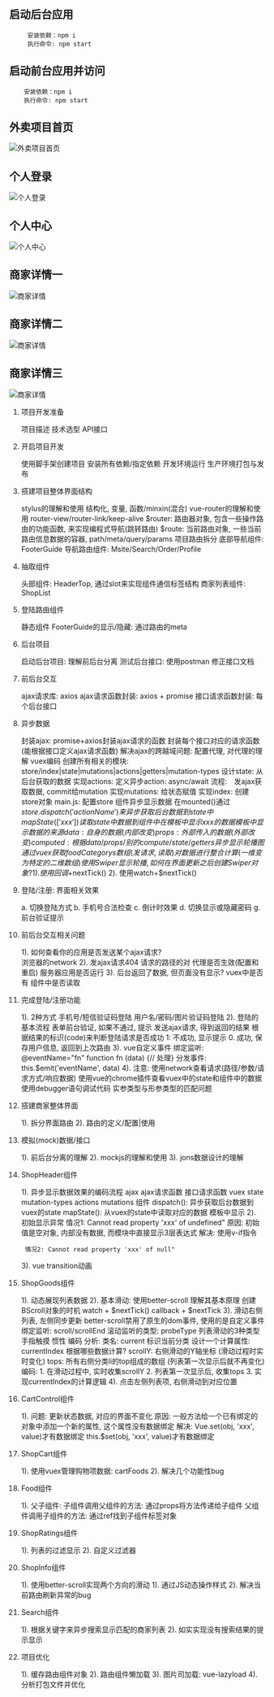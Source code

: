 ## 启动后台应用
~~~
	 安装依赖：npm i
	 执行命令: npm start
~~~
## 启动前台应用并访问
~~~
	安装依赖：npm i
	执行命令: npm start
~~~
##  外卖项目首页
![外卖项目首页](https://github.com/xccjh/Takeout-project-Online/blob/master/images/%E5%A4%96%E5%8D%96%E9%A1%B9%E7%9B%AE%E9%A6%96%E9%A1%B5.png)
##  个人登录
![个人登录](https://github.com/xccjh/Takeout-project-Online/blob/master/images/%E4%B8%AA%E4%BA%BA%E7%99%BB%E5%BD%95.png)
##  个人中心
![个人中心](https://github.com/xccjh/Takeout-project-Online/blob/master/images/%E4%B8%AA%E4%BA%BA%E4%B8%AD%E5%BF%83.png)
##  商家详情一
![商家详情](https://github.com/xccjh/Takeout-project-Online/blob/master/images/%E5%95%86%E5%AE%B6%E8%AF%A6%E6%83%85%20(1).png)
##  商家详情二
![商家详情](https://github.com/xccjh/Takeout-project-Online/blob/master/images/%E5%95%86%E5%AE%B6%E8%AF%A6%E6%83%85%20(2).png)
##  商家详情三
![商家详情](https://github.com/xccjh/Takeout-project-Online/blob/master/images/%E5%95%86%E5%AE%B6%E8%AF%A6%E6%83%85%20(3).png)

1. 项目开发准备

    项目描述
    技术选型
    API接口

2. 开启项目开发

    使用脚手架创建项目
    安装所有依赖/指定依赖
    开发环境运行
    生产环境打包与发布

3. 搭建项目整体界面结构

    stylus的理解和使用
        结构化, 变量, 函数/minxin(混合)
    vue-router的理解和使用
        router-view/router-link/keep-alive
        $router: 路由器对象, 包含一些操作路由的功能函数, 来实现编程式导航(跳转路由)
        $route: 当前路由对象, 一些当前路由信息数据的容器, path/meta/query/params
    项目路由拆分
    底部导航组件: FooterGuide
    导航路由组件: Msite/Search/Order/Profile

4. 抽取组件

    头部组件: HeaderTop, 通过slot来实现组件通信标签结构
    商家列表组件: ShopList

5. 登陆路由组件

     静态组件
     FooterGuide的显示/隐藏: 通过路由的meta

6. 后台项目

    启动后台项目: 理解前后台分离
    测试后台接口: 使用postman
    修正接口文档

7. 前后台交互

    ajax请求库: axios
    ajax请求函数封装: axios + promise
    接口请求函数封装: 每个后台接口

1. 异步数据

    封装ajax: 
        promise+axios封装ajax请求的函数
        封装每个接口对应的请求函数(能根据接口定义ajax请求函数)
        解决ajax的跨越域问题: 配置代理, 对代理的理解
    vuex编码
        创建所有相关的模块: store/index|state|mutations|actions|getters|mutation-types
        设计state: 从后台获取的数据
        实现actions: 
            定义异步action: async/await
            流程:　发ajax获取数据, commit给mutation
        实现mutations: 给状态赋值
        实现index: 创建store对象
        main.js: 配置store
    组件异步显示数据
        在mounted()通过$store.dispatch('actionName')来异步获取后台数据到state中
        mapState(['xxx'])读取state中数据到组件中
        在模板中显示xxx的数据
    模板中显示数据的来源
        data: 自身的数据(内部改变)
        props: 外部传入的数据(外部改变)
        computed: 根据data/props/别的compute/state/getters
    异步显示轮播图
        通过vuex获取foodCategorys数组(发请求, 读取)
        对数据进行整合计算(一维变为特定的二维数组)
        使用Swiper显示轮播, 如何在界面更新之后创建Swiper对象?
            1). 使用回调+$nextTick()
            2). 使用watch+$nextTick()	

2. 登陆/注册: 界面相关效果

    a. 切换登陆方式
    b. 手机号合法检查
    c. 倒计时效果
    d. 切换显示或隐藏密码
    g. 前台验证提示

3. 前后台交互相关问题

    1). 如何查看你的应用是否发送某个ajax请求?  
        浏览器的network
    2). 发ajax请求404
        请求的路径的对
        代理是否生效(配置和重启)
        服务器应用是否运行
    3). 后台返回了数据, 但页面没有显示?
        vuex中是否有
        组件中是否读取

1. 完成登陆/注册功能

    1). 2种方式
       手机号/短信验证码登陆
       用户名/密码/图片验证码登陆
    2). 登陆的基本流程
       表单前台验证, 如果不通过, 提示
       发送ajax请求, 得到返回的结果
       根据结果的标识(code)来判断登陆请求是否成功
           1: 不成功, 显示提示
           0. 成功, 保存用户信息, 返回到上次路由
    3). vue自定义事件
       绑定监听: @eventName="fn"  function fn (data) {// 处理}
       分发事件: this.$emit('eventName', data)
    4). 注意:
       使用network查看请求(路径/参数/请求方式/响应数据)
       使用vue的chrome插件查看vuex中的state和组件中的数据
       使用debugger语句调试代码
       实参类型与形参类型的匹配问题

2. 搭建商家整体界面

    1). 拆分界面路由
    2). 路由的定义/配置|使用

3. 模拟(mock)数据/接口

    1). 前后台分离的理解
    2). mockjs的理解和使用
    3). jons数据设计的理解

4. ShopHeader组件

    1). 异步显示数据效果的编码流程
        ajax
          ajax请求函数
          接口请求函数
        vuex
          state
          mutation-types
          actions
          mutations
        组件
          dispatch(): 异步获取后台数据到vuex的state
          mapState(): 从vuex的state中读取对应的数据
          模板中显示
    2). 初始显示异常
        情况1: Cannot read property 'xxx' of undefined"
        原因: 初始值是空对象, 内部没有数据, 而模块中直接显示3层表达式
        解决: 使用v-if指令
        
        情况2: Cannot read property 'xxx' of null"
     
    3). vue transition动画

1. ShopGoods组件

    1). 动态展现列表数据
    2). 基本滑动:
        使用better-scroll
        理解其基本原理
        创建BScroll对象的时机
          watch + $nextTick()
          callback + $nextTick
    3). 滑动右侧列表, 左侧同步更新
        better-scroll禁用了原生的dom事件, 使用的是自定义事件
        绑定监听: scroll/scrollEnd
        滚动监听的类型: probeType
        列表滑动的3种类型
            手指触摸
            惯性
            编码
        分析:
            类名: current 标识当前分类
            设计一个计算属性: currentIndex
            根据哪些数据计算?
              scrollY: 右侧滑动的Y轴坐标 (滑动过程时实时变化)
              tops: 所有右侧分类li的top组成的数组  (列表第一次显示后就不再变化)
        编码:
            1. 在滑动过程中, 实时收集scrollY
            2. 列表第一次显示后, 收集tops
            3. 实现currentIndex的计算逻辑
    4). 点击左侧列表项, 右侧滑动到对应位置

2. CartControl组件

    1). 问题: 更新状态数据, 对应的界面不变化
        原因: 一般方法给一个已有绑定的对象中添加一个新的属性, 这个属性没有数据绑定
        解决: 
            Vue.set(obj, 'xxx', value)才有数据绑定
            this.$set(obj, 'xxx', value)才有数据绑定

3. ShopCart组件

    1). 使用vuex管理购物项数据: cartFoods
    2). 解决几个功能性bug

4. Food组件

    1). 父子组件:
        子组件调用父组件的方法: 通过props将方法传递给子组件
        父组件调用子组件的方法: 通过ref找到子组件标签对象

1. ShopRatings组件

    1). 列表的过滤显示
    2). 自定义过滤器

2. ShopInfo组件

    1). 使用better-scroll实现两个方向的滑动
    1). 通过JS动态操作样式
    2). 解决当前路由刷新异常的bug

3. Search组件

    1). 根据关键字来异步搜索显示匹配的商家列表
    2). 如实实现没有搜索结果的提示显示

4. 项目优化

    1). 缓存路由组件对象
    2). 路由组件懒加载
    3). 图片司加载: vue-lazyload
    4). 分析打包文件并优化 




